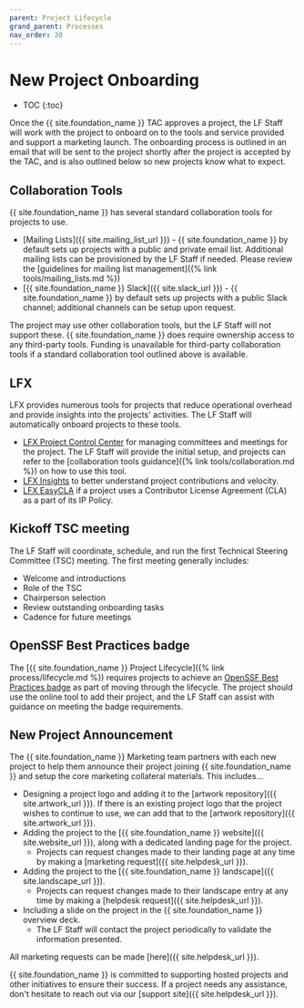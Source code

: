 ```yaml
---
parent: Project Lifecycle
grand_parent: Processes
nav_order: 30
---
```


# New Project Onboarding

* TOC
{:toc}

Once the {{ site.foundation_name }} TAC approves a project, the LF Staff will work with the project to onboard on to the tools and service provided and support a marketing launch. The onboarding process is outlined in an email that will be sent to the project shortly after the project is accepted by the TAC, and is also outlined below so new projects know what to expect.

## Collaboration Tools

{{ site.foundation_name }} has several standard collaboration tools for projects to use.

- [Mailing Lists]({{ site.mailing_list_url }}) - {{ site.foundation_name }} by default sets up projects with a public and private email list. Additional mailing lists can be provisioned by the LF Staff if needed. Please review the [guidelines for mailing list management]({% link tools/mailing_lists.md %})
- [{{ site.foundation_name }} Slack]({{ site.slack_url }}) - {{ site.foundation_name }} by default sets up projects with a public Slack channel; additional channels can be setup upon request.

The project may use other collaboration tools, but the LF Staff will not support these. {{ site.foundation_name }} does require ownership access to any third-party tools. Funding is unavailable for third-party collaboration tools if a standard collaboration tool outlined above is available.

## LFX

LFX provides numerous tools for projects that reduce operational overhead and provide insights into the projects' activities. The LF Staff will automatically onboard projects to these tools.

- [LFX Project Control Center](https://projectadmin.lfx.linuxfoundation.org/) for managing committees and meetings for the project. The LF Staff will provide the initial setup, and projects can refer to the [collaboration tools guidance]({% link tools/collaboration.md %}) on how to use this tool.
- [LFX Insights](https://insights.lfx.linuxfoundation.org/) to better understand project contributions and velocity. 
- [LFX EasyCLA](https://easycla.lfx.linuxfoundation.org/) if a project uses a Contributor License Agreement (CLA) as a part of its IP Policy.

## Kickoff TSC meeting

The LF Staff will coordinate, schedule, and run the first Technical Steering Committee (TSC) meeting. The first meeting generally includes:

- Welcome and introductions
- Role of the TSC
- Chairperson selection
- Review outstanding onboarding tasks
- Cadence for future meetings

## OpenSSF Best Practices badge

The [{{ site.foundation_name }} Project Lifecycle]({% link process/lifecycle.md %}) requires projects to achieve an [OpenSSF Best Practices badge](https://www.bestpractices.dev/) as part of moving through the lifecycle. The project should use the online tool to add their project, and the LF Staff can assist with guidance on meeting the badge requirements.

## New Project Announcement

The {{ site.foundation_name }} Marketing team partners with each new project to help them announce their project joining {{ site.foundation_name }} and setup the core marketing collateral materials. This includes...

- Designing a project logo and adding it to the [artwork repository]({{ site.artwork_url }}). If there is an existing project logo that the project wishes to continue to use, we can add that to the [artwork repository]({{ site.artwork_url }}).
- Adding the project to the [{{ site.foundation_name }} website]({{ site.website_url }}), along with a dedicated landing page for the project.
  - Projects can request changes made to their landing page at any time by making a [marketing request]({{ site.helpdesk_url }}).
- Adding the project to the [{{ site.foundation_name }} landscape]({{ site.landscape_url }}).
  - Projects can request changes made to their landscape entry at any time by making a [helpdesk request]({{ site.helpdesk_url }}).
- Including a slide on the project in the {{ site.foundation_name }} overview deck.
  - The LF Staff will contact the project periodically to validate the information presented.   

All marketing requests can be made [here]({{ site.helpdesk_url }}).

{{ site.foundation_name }} is committed to supporting hosted projects and other initiatives to ensure their success. If a project needs any assistance, don't hesitate to reach out via our [support site]({{ site.helpdesk_url }}).
